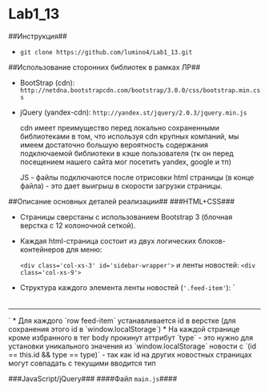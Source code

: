 Lab1_13
=======
##Инструкция##
* `git clone https://github.com/lumino4/Lab1_13.git`

##Использование сторонних библиотек в рамках ЛР##
* BootStrap (cdn): `http://netdna.bootstrapcdn.com/bootstrap/3.0.0/css/bootstrap.min.css`
* jQuery (yandex-cdn): `http://yandex.st/jquery/2.0.3/jquery.min.js`


    cdn имеет преимущество перед локально сохраненными библиотеками в том, что используя cdn крупных компаний, мы имеем достаточно большую вероятность содержания подключаемой библиотеки в кэше пользователя (тк он перед посещением нашего сайта мог посетить yandex, google и тп)

    JS - файлы подключаются после отрисовки html страницы (в конце файла) - это дает выигрыш в скорости загрузки страницы.

##Описание основных деталей реализации##
###HTML+CSS###
* Страницы сверстаны с использованием Bootstrap 3 (блочная верстка с 12 колоночной сеткой). 
* Каждая html-страница состоит из двух логических блоков-контейнеров для меню:

    `<div class='col-xs-3' id='sidebar-wrapper'>` и ленты новостей: `<div class='col-xs-9'>`
* Структура каждого элемента ленты новостей (`'.feed-item'`):
`<div class="row feed-item">
<div class='col-xs-2 img-news-container'>
<img class="img-news">
</div>
<div class='col-xs-10'>
<h4 class="title">
<a class="news-title"></a>
</h4>
<div>
<p class="description">
</p>
</div>
<div class="feed-item-footer">
<span class="created_at"></span>
</div>
<hr class="bs-docs-separator">
</div>
</div>`
* Для каждого `row feed-item` устанавливается id в верстке (для сохранения этого id в `window.localStorage`)
* На каждой странице кроме избранного в тег body прокинут аттрибут `type` - это нужно для установки уникального значения из `window.localStorage` новости с `(id == this.id && type == type)` - так как id на других новостных страницах могут совпадать с текущими вводится тип

###JavaScript/jQuery###
####Файл `main.js`####
